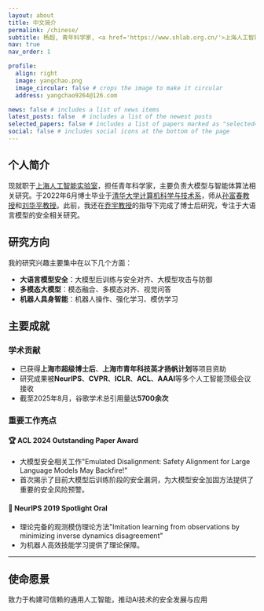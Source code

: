 ```yaml
---
layout: about
title: 中文简介
permalink: /chinese/
subtitle: 杨超, 青年科学家, <a href='https://www.shlab.org.cn/'>上海人工智能实验室</a>
nav: true
nav_order: 1

profile:
  align: right
  image: yangchao.png
  image_circular: false # crops the image to make it circular
  address: yangchao9264@126.com

news: false # includes a list of news items
latest_posts: false  # includes a list of the newest posts
selected_papers: false # includes a list of papers marked as "selected={true}"
social: false # includes social icons at the bottom of the page
---
```


## 个人简介
现就职于[上海人工智能实验室](https://www.shlab.org.cn/)，担任青年科学家，主要负责大模型与智能体算法相关研究。于2022年6月博士毕业于[清华大学计算机科学与技术系](https://www.cs.tsinghua.edu.cn/)，师从[孙富春教授](https://scholar.google.com/citations?hl=en&user=DbviELoAAAAJ&view_op=list_works&sortby=pubdate)和[刘华平教授](https://sites.google.com/site/thuliuhuaping/)。此前，我还在[乔宇教授](https://scholar.google.com/citations?user=gFtI-8QAAAAJ&hl=zh-CN&oi=ao)的指导下完成了博士后研究，专注于大语言模型的安全相关研究。

## 研究方向

我的研究兴趣主要集中在以下几个方面：

* **大语言模型安全**：大模型后训练与安全对齐、大模型攻击与防御
* **多模态大模型**：模态融合、多模态对齐、视觉问答
* **机器人具身智能**：机器人操作、强化学习、模仿学习

## 主要成就

### 学术贡献

* 已获得**上海市超级博士后**、**上海市青年科技英才扬帆计划**等项目资助
* 研究成果被**NeurIPS**、**CVPR**、**ICLR**、**ACL**、**AAAI**等多个人工智能顶级会议接收
* 截至2025年8月，谷歌学术总引用量达**5700余次**

### 重要工作亮点

#### 🏆 ACL 2024 Outstanding Paper Award

* 大模型安全相关工作"Emulated Disalignment: Safety Alignment for Large Language Models May Backfire!"
* 首次揭示了目前大模型后训练阶段的安全漏洞，为大模型安全加固方法提供了重要的安全风险预警。

#### 🎤 NeurIPS 2019 Spotlight Oral

* 理论完备的观测模仿理论方法"Imitation learning from observations by minimizing inverse dynamics disagreement"
* 为机器人高效技能学习提供了理论保障。

---

## 使命愿景

致力于构建可信赖的通用人工智能，推动AI技术的安全发展与应用
